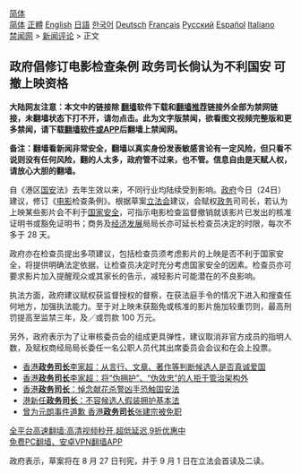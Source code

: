  <!-- 面包屑导航 --> <div class="breadcrumb"><!-- GTranslate: https://gtranslate.io/ -->  <div class="switcher notranslate">  <div class="selected">  <a href="#" onclick="return false;"> 简体</a>  </div>  <div class="option">  <a href="https://www.bannedbook.org" onclick="doGTranslate('zh-CN|zh-CN');jQuery('div.switcher div.selected a').html(jQuery(this).html());return false;" title="简体中文" class="nturl selected"> 简体</a>  <a href="https://www.bannedbook.org/zh-tw/" onclick="doGTranslate('zh-CN|zh-TW');jQuery('div.switcher div.selected a').html(jQuery(this).html());return false;" title="繁體中文" class="nturl"> 正體</a>  <a href="https://www.bannedbook.org/en/" onclick="doGTranslate('zh-CN|en');jQuery('div.switcher div.selected a').html(jQuery(this).html());return false;" title="English" class="nturl"> English</a>  <a href="https://www.bannedbook.org/ja/" onclick="doGTranslate('zh-CN|ja');jQuery('div.switcher div.selected a').html(jQuery(this).html());return false;" title="日本語" class="nturl"> 日語</a>  <a href="https://www.bannedbook.org/ko/" onclick="doGTranslate('zh-CN|ko');jQuery('div.switcher div.selected a').html(jQuery(this).html());return false;" title="한국어" class="nturl"> 한국어</a>  <a href="https://www.bannedbook.org/de/" onclick="doGTranslate('zh-CN|de');jQuery('div.switcher div.selected a').html(jQuery(this).html());return false;" title="Deutsch" class="nturl"> Deutsch</a>  <a href="https://www.bannedbook.org/fr/" onclick="doGTranslate('zh-CN|fr');jQuery('div.switcher div.selected a').html(jQuery(this).html());return false;" title="Français" class="nturl"> Français</a>  <a href="https://www.bannedbook.org/ru/" onclick="doGTranslate('zh-CN|ru');jQuery('div.switcher div.selected a').html(jQuery(this).html());return false;" title="Русский" class="nturl"> Русский</a>  <a href="https://www.bannedbook.org/es/" onclick="doGTranslate('zh-CN|es');jQuery('div.switcher div.selected a').html(jQuery(this).html());return false;" title="Español" class="nturl"> Español</a>  <a href="https://www.bannedbook.org/it/" onclick="doGTranslate('zh-CN|it');jQuery('div.switcher div.selected a').html(jQuery(this).html());return false;" title="Italiano" class="nturl"> Italiano</a>  </div>  </div>      <div class='breadcrumb-sub'><!-- Breadcrumb NavXT 6.3.0 --> <a href="https://www.bannedbook.org/" class="home">禁闻网</a> &gt; <a href="https://www.bannedbook.org/bnews/comments/" class="category">新闻评论</a> &gt; 正文</div></div><h2>政府倡修订电影检查条例 政务司长倘认为不利国安 可撤上映资格</h2> <p class="notice"><b>大陆网友注意：本文中的链接除 <a href="https://github.com/bannedbook/fanqiang" >翻墙</a>软件下载和<a href="https://github.com/killgcd/justmysocks/blob/master/README.md">翻墙推荐</a>链接外全部为禁网链接，未翻墙状态下打不开，请勿点击。此为文字版禁闻，欲看图文视频完整版和更多禁闻，请下载<a href="https://github.com/bannedbook/fanqiang">翻墙软件或APP</a>后翻墙上禁闻网。</p><p>备注：翻墙看新闻非常安全，翻墙以真实身份发表敏感言论有一定风险，但只看不说则没有任何风险，翻的人太多，政府管不过来，也不管。信息自由是天赋人权，请放心大胆的翻墙。</b></p>  <div class="entry">  <p>自《港区<a href="https://www.bannedbook.org/bnews/tag/%E5%9B%BD%E5%AE%89/" class="st_tag internal_tag" rel="tag" title="标签 国安 下的日志">国安</a>法》去年生效以来，不同行业均陆续受到影响。<a href="https://www.bannedbook.org/bnews/tag/%e6%94%bf%e5%ba%9c/" class="st_tag internal_tag" rel="tag" title="标签 政府 下的日志">政府</a>今日（24日）建议，修订《<a href="https://www.bannedbook.org/bnews/tag/%e7%94%b5%e5%bd%b1/" class="st_tag internal_tag" rel="tag" title="标签 电影 下的日志">电影</a>检查条例》。根据草案<a href="https://www.bannedbook.org/bnews/tag/%e7%ab%8b%e6%b3%95%e4%bc%9a/" class="st_tag internal_tag" rel="tag" title="标签 立法会 下的日志">立法会</a>建议，会赋权<a href="https://www.bannedbook.org/bnews/tag/%E6%94%BF%E5%8A%A1/" class="st_tag internal_tag" rel="tag" title="标签 政务 下的日志">政务</a>司司长，若认为上映某些影片会不利于<a href="https://www.bannedbook.org/bnews/tag/%e5%9b%bd%e5%ae%b6%e5%ae%89%e5%85%a8/" class="st_tag internal_tag" rel="tag" title="标签 国家安全 下的日志">国家安全</a>，可指示电影检查监督撤销就该影片已发出的核准证明书或豁免证明书；商务及<span class='wp_keywordlink'><a href="https://www.bannedbook.org/forum2/topic869.html" title="宪政、法治和经济发展——走向市场经济的制度保障" target="_blank">经济发展</a></span>局局长亦可延长检查员决定的时限，每次不多于 28 天。</p> <p>政府亦在检查员提出多项建议，包括检查员须考虑影片的上映是否不利于国家安全，将提供明确法定依据，让检查员决定时充分考虑国家安全的因素。检查员亦可要求影片加入提醒观众或其家长的告示，减轻影片可能潜在的不良影响。</p>  <p>执法方面，政府建议赋权获监督授权的督察，在获法庭手令的情况下进入和搜查任何地方，加强执法能力。至于对上映未获豁免或核准的影片施加较重罚则，最高刑罚提高至监禁三年，及／或罚款 100 万元。</p> <p>另外，政府表示为了让审核委员会的组成更具弹性，建议取消非官方成员的指明人数，及赋权商经局局长委任一名公职人员代其出席委员会会议和在会上投票。</p>  <ul class='op-related-articles' title='相关阅读'> <li><a href='https://www.bannedbook.org/bnews/baitai/20210813/1605786.html' target='_blank'>香港<b>政务司长</b>李家超：从言行、文章、著作等判断候选人是否真诚爱国</a></li> <li><a href='https://www.bannedbook.org/bnews/baitai/20210717/1589068.html' target='_blank'>香港<b>政务司长</b>李家超：将“伪拥护”、“伪效忠”的人拒于管治架构外</a></li> <li><a href='https://www.bannedbook.org/bnews/baitai/20210703/1579798.html' target='_blank'>香港<b>政务司长</b>：悼念献花杀警凶手恐触国安法</a></li> <li><a href='https://www.bannedbook.org/bnews/baitai/20210627/1575296.html' target='_blank'>港新任<b>政务司长</b>：不容候选人假装拥护基本法</a></li> <li><a href='https://www.bannedbook.org/bnews/cnnews/hknews/20210627/1575253.html' target='_blank'>曾为元朗事件道歉 香港<b>政务司长</b>张建宗被免职</a></li> </ul> <p class="texttj"> <a href="https://github.com/bannedbook/fanqiang/wiki/V2ray%E6%9C%BA%E5%9C%BA" target="_blank">全平台高速翻墙:高清视频秒开,超低延迟,9折优惠中</a><br/> <a href="https://github.com/bannedbook/fanqiang/wiki/%E7%A6%81%E9%97%BB%E7%BD%91%E5%AE%89%E5%8D%93%E7%BF%BB%E5%A2%99%E6%96%B0%E9%97%BBAPP" target="_blank">免费PC翻墙、安卓VPN翻墙APP</a></p><p>政府表示，草案将在 8 月 27 日刊宪，并于 9 月 1 日在立法会首读及二读。</p> <a name='sharetosocial'></a>  <div style="margin-bottom:5px;padding-bottom:5px;clear:both"> <div id="archive-pix-1" class="banner-ads"> <!-- AuctionX Display platform tag START --> <div id="26318x728x90x621x_ADSLOT2" clicktrack="%%CLICK_URL_ESC%%"></div> <!-- AuctionX Display platform tag END --> </div> <div id="archive-pix-2" class="banner-ads"> <!-- AuctionX Display platform tag START --> <div id="26315x300x250x621x_ADSLOT2" clicktrack="%%CLICK_URL_ESC%%"></div> <!-- AuctionX Display platform tag END --> </div> </div>  <div id="archive-pix-1" class="banner-ads"> <!-- AuctionX Display platform tag START --> <div id="26318x728x90x621x_ADSLOT3" clicktrack="%%CLICK_URL_ESC%%"></div> <!-- AuctionX Display platform tag END --> </div> </div><!--END ENTRY--> 
